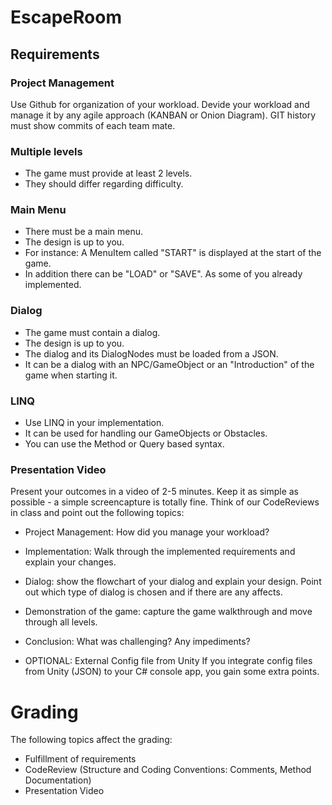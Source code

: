 # EscapeRoom

## Requirements
 
### Project Management
Use Github for organization of your workload. Devide your workload and manage it by any agile approach (KANBAN or Onion Diagram). GIT history must show commits of each team mate.
 

### Multiple levels
- The game must provide at least 2 levels. 
- They should differ regarding difficulty.
 

### Main Menu
- There must be a main menu. 
- The design is up to you.
- For instance: A MenuItem called "START" is displayed at the start of the game.
- In addition there can be "LOAD" or "SAVE". As some of you already implemented.
 

### Dialog
- The game must contain a dialog. 
- The design is up to you. 
- The dialog and its DialogNodes must be loaded from a JSON. 
- It can be a dialog with an NPC/GameObject or an "Introduction" of the game when starting it.

 

### LINQ
- Use LINQ in your implementation. 
- It can be used for handling our GameObjects or Obstacles. 
- You can use the Method or Query based syntax.
 

### Presentation Video
Present your outcomes in a video of 2-5 minutes. Keep it as simple as possible - a simple screencapture is totally fine.
Think of our CodeReviews in class and point out the following topics:
- Project Management: How did you manage your workload?
- Implementation: Walk through the implemented requirements and explain your changes.
- Dialog: show the flowchart of your dialog and explain your design. Point out which type of dialog is chosen and if there are any affects.
- Demonstration of the game: capture the game walkthrough and move through all levels.
- Conclusion: What was challenging? Any impediments?

- OPTIONAL: External Config file from Unity
If you integrate config files from Unity (JSON) to your C# console app, you gain some extra points.
 

# Grading
The following topics affect the grading:

- Fulfillment of requirements
- CodeReview (Structure and Coding Conventions: Comments, Method Documentation)
- Presentation Video